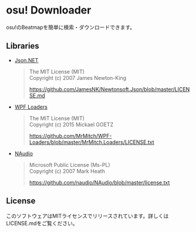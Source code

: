 # osu! Downloader
osu!のBeatmapを簡単に検索・ダウンロードできます。

## Libraries
- [Json.NET](https://github.com/JamesNK/Newtonsoft.Json)
  > The MIT License (MIT)  
  > Copyright (c) 2007 James Newton-King  
  >   
  > https://github.com/JamesNK/Newtonsoft.Json/blob/master/LICENSE.md

- [WPF Loaders](https://github.com/MrMitch/WPF-Loaders)
  > The MIT License (MIT)  
  > Copyright (c) 2015 Mickael GOETZ  
  >   
  > https://github.com/MrMitch/WPF-Loaders/blob/master/MrMitch.Loaders/LICENSE.txt

- [NAudio](https://github.com/naudio/NAudio)
  > Microsoft Public License (Ms-PL)  
  > Copyright (c) 2007 Mark Heath  
  >   
  > https://github.com/naudio/NAudio/blob/master/license.txt

## License
このソフトウェアはMITライセンスでリリースされています。詳しくはLICENSE.mdをご覧ください。
